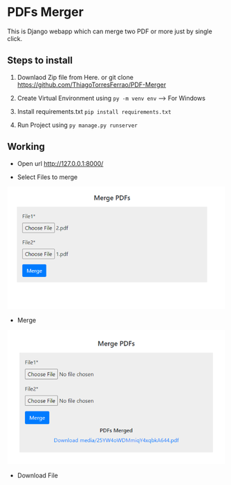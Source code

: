# PDFs Merger

This is Django webapp which can merge two PDF or more just by single click.

## Steps to install

1. Downlaod Zip file from Here.
   or git clone https://github.com/ThiagoTorresFerrao/PDF-Merger

2. Create Virtual Environment using
   `py -m venv env` --> For Windows

3. Install requirements.txt
   `pip install requirements.txt`

4. Run Project using
   `py manage.py runserver`

## Working

- Open url http://127.0.0.1:8000/

* Select Files to merge

![Test Image 9](https://github.com/ThiagoTorresFerrao/PDF-Merger/blob/master/output/1.PNG)

- Merge

![Test Image 7](https://github.com/ThiagoTorresFerrao/PDF-Merger/blob/master/output/2.PNG)

- Download File
